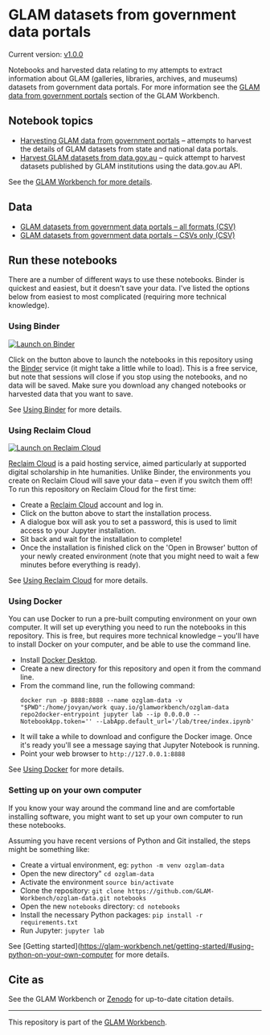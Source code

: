 # GLAM datasets from government data portals

Current version: [v1.0.0](https://github.com/GLAM-Workbench/ozglam-data/releases/tag/v1.0.0)

Notebooks and harvested data relating to my attempts to extract information about GLAM (galleries, libraries, archives, and museums) datasets from government data portals. For more information see the [GLAM data from government portals](https://glam-workbench.net/glam-data-portals/) section of the GLAM Workbench.

## Notebook topics

* [Harvesting GLAM data from government portals](glam_data_from_gov_portals.ipynb) – attempts to harvest the details of GLAM datasets from state and national data portals.
* [Harvest GLAM datasets from data.gov.au](harvest_glam_datasets_from_datagovau.ipynb) – quick attempt to harvest datasets published by GLAM institutions using the data.gov.au API.

See the [GLAM Workbench for more details](https://glam-workbench.net/glam-data-portals/).

## Data

* [GLAM datasets from government data portals – all formats (CSV)](https://github.com/GLAM-Workbench/ozglam-data/blob/master/glam-datasets-from-gov-portals.csv)
* [GLAM datasets from government data portals – CSVs only (CSV)](https://github.com/GLAM-Workbench/ozglam-data/blob/master/glam-datasets-from-gov-portals-csvs.csv)


<!-- START RUN INFO -->


## Run these notebooks

There are a number of different ways to use these notebooks. Binder is quickest and easiest, but it doesn't save your data. I've listed the options below from easiest to most complicated (requiring more technical knowledge).

### Using Binder

[![Launch on Binder](https://mybinder.org/badge_logo.svg)](https://mybinder.org/v2/gh/GLAM-Workbench/ozglam-data/master/?urlpath=lab/tree/index.ipynb)

Click on the button above to launch the notebooks in this repository using the [Binder](https://mybinder.org/) service (it might take a little while to load). This is a free service, but note that sessions will close if you stop using the notebooks, and no data will be saved. Make sure you download any changed notebooks or harvested data that you want to save.

See [Using Binder](https://glam-workbench.net/using-binder/) for more details.

### Using Reclaim Cloud

[![Launch on Reclaim Cloud](https://glam-workbench.github.io/images/launch-on-reclaim-cloud.svg)](https://app.my.reclaim.cloud/?manifest=https://raw.githubusercontent.com/GLAM-Workbench/ozglam-data/master/reclaim-manifest.jps)

[Reclaim Cloud](https://reclaim.cloud/) is a paid hosting service, aimed particularly at supported digital scholarship in hte humanities. Unlike Binder, the environments you create on Reclaim Cloud will save your data – even if you switch them off! To run this repository on Reclaim Cloud for the first time:

* Create a [Reclaim Cloud](https://reclaim.cloud/) account and log in.
* Click on the button above to start the installation process.
* A dialogue box will ask you to set a password, this is used to limit access to your Jupyter installation.
* Sit back and wait for the installation to complete!
* Once the installation is finished click on the 'Open in Browser' button of your newly created environment (note that you might need to wait a few minutes before everything is ready).

See [Using Reclaim Cloud](https://glam-workbench.net/using-reclaim-cloud/) for more details.

### Using Docker

You can use Docker to run a pre-built computing environment on your own computer. It will set up everything you need to run the notebooks in this repository. This is free, but requires more technical knowledge – you'll have to install Docker on your computer, and be able to use the command line.

* Install [Docker Desktop](https://docs.docker.com/get-docker/).
* Create a new directory for this repository and open it from the command line.
* From the command line, run the following command:  
  ```
  docker run -p 8888:8888 --name ozglam-data -v "$PWD":/home/jovyan/work quay.io/glamworkbench/ozglam-data repo2docker-entrypoint jupyter lab --ip 0.0.0.0 --NotebookApp.token='' --LabApp.default_url='/lab/tree/index.ipynb'
  ```
* It will take a while to download and configure the Docker image. Once it's ready you'll see a message saying that Jupyter Notebook is running.
* Point your web browser to `http://127.0.0.1:8888`

See [Using Docker](https://glam-workbench.net/using-docker/) for more details.

### Setting up on your own computer

If you know your way around the command line and are comfortable installing software, you might want to set up your own computer to run these notebooks.

Assuming you have recent versions of Python and Git installed, the steps might be something like:

* Create a virtual environment, eg: `python -m venv ozglam-data`
* Open the new directory" `cd ozglam-data`
* Activate the environment `source bin/activate`
* Clone the repository: `git clone https://github.com/GLAM-Workbench/ozglam-data.git notebooks`
* Open the new `notebooks` directory: `cd notebooks`
* Install the necessary Python packages: `pip install -r requirements.txt`
* Run Jupyter: `jupyter lab`

See [Getting started](https://glam-workbench.net/getting-started/#using-python-on-your-own-computer for more details.

<!-- END RUN INFO -->

## Cite as

See the GLAM Workbench or [Zenodo](https://doi.org/10.5281/zenodo.3549112) for up-to-date citation details.

----

This repository is part of the [GLAM Workbench](https://glam-workbench.net/).  
